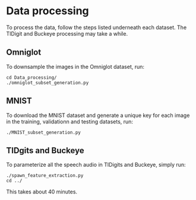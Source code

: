 # Data processing

To process the data, follow the steps listed underneath each dataset. The TIDigit and Buckeye processing may take a while. 

## Omniglot

To downsample the images in the Omniglot dataset, run:

```
cd Data_processing/
./omniglot_subset_generation.py
```

## MNIST 

To download the MNIST dataset and generate a unique key for each image in the training, validationn and testing datasets, run: 

```
./MNIST_subset_generation.py
```

## TIDgits and Buckeye

To parameterize all the speech audio in TIDigits and Buckeye, simply run:

```
./spawn_feature_extraction.py
cd ../
``` 

This takes about 40 minutes. 